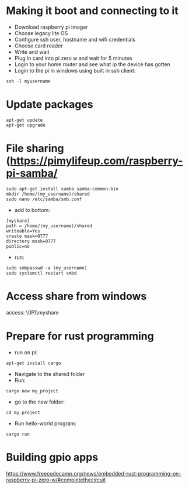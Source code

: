 # Making it boot and connecting to it

- Download raspberry pi imager
- Choose legacy lite OS
- Configure ssh user, hostname and wifi credentials
- Choose card reader
- Write and wait
- Plug in card into pi zero w and wait for 5 minutes
- Login to your home router and see what ip the device has gotten
- Login to the pi in windows using built in ssh client:
```
ssh -l myusername
```

# Update packages
```
apt-get update
apt-get upgrade
```

# File sharing (https://pimylifeup.com/raspberry-pi-samba/
```
sudo apt-get install samba samba-common-bin
mkdir /home/(my_username)/shared
sudo nano /etc/samba/smb.conf
```

- add to bottom:
```
[myshare]
path = /home/(my_username)/shared
writeable=Yes
create mask=0777
directory mask=0777
public=no
```

- run:
```
sudo smbpasswd -a (my_username)
sudo systemctl restart smbd
```

# Access share from windows
access: \\(IP)\myshare

# Prepare for rust programming
- run on pi:

```
apt-get install cargo
```

- Navigate to the shared folder
- Run:
```
cargo new my_project
```

- go to the new folder:
```
cd my_project
```

- Run hello-world program:
```
cargo run
```

# Building gpio apps

https://www.freecodecamp.org/news/embedded-rust-programming-on-raspberry-pi-zero-w/#completethecircuit
